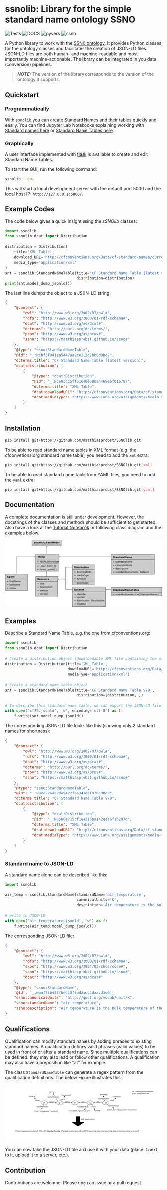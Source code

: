 # ssnolib: Library for the simple standard name ontology SSNO

![Tests](https://github.com/matthiasprobst/SSNOlib/actions/workflows/tests.yml/badge.svg)
![DOCS](https://codecov.io/gh/matthiasprobst/SSNOlib/branch/main/graph/badge.svg)
![pyvers](https://img.shields.io/badge/python-3.8%20%7C%203.9%20%7C%203.10%20%7C%203.11%20%7C%203.12-blue)
![ssno](https://img.shields.io/badge/ssno-1.3.0-orange)

A Python library to work with the [SSNO ontology](https://matthiasprobst.github.io/ssno/). It provides Python classes
for the ontology classes and facilitates the creation of JSON-LD files. JSON-LD files are both human- and machine-readable 
and most importantly machine-actionable. The library can be integrated in you data (conversion) pipelines.

> **_NOTE:_** The version of the library corresponds to the version of the ontology it supports.

## Quickstart

### Programmatically

With `ssnolib` you can create Standard Names and their tables quickly and easily. You can find Jupyter Lab Notebooks
explaining working with [Standard names here](docs/Standard%20Name.ipynb)
or [Standard Name Tables here](docs/StandardNameTable.ipynb).

### Graphically
A user interface implemented with [flask](https://flask.palletsprojects.com/en/3.0.x/) is available to create and edit
Standard Name Tables.

To start the GUI, run the following command:
```bash
ssnolib --gui
```
This will start a local development server with the default port 5000 and the local host IP: `http://127.0.0.1:5000/`.

## Example Codes

The code below gives a quick insight using the *sSNOlib* classes:

```python
import ssnolib
from ssnolib.dcat import Distribution

distribution = Distribution(
    title='XML Table',
    download_URL='http://cfconventions.org/Data/cf-standard-names/current/src/cf-standard-name-table.xml',
    media_type='application/xml'
)
snt = ssnolib.StandardNameTable(title='CF Standard Name Table (latest version)',
                                distribution=distribution)
print(snt.model_dump_jsonld())
```

The last line dumps the object to a JSON-LD string:

```json
{
    "@context": {
        "owl": "http://www.w3.org/2002/07/owl#",
        "rdfs": "http://www.w3.org/2000/01/rdf-schema#",
        "dcat": "http://www.w3.org/ns/dcat#",
        "dcterms": "http://purl.org/dc/terms/",
        "prov": "http://www.w3.org/ns/prov#",
        "ssno": "https://matthiasprobst.github.io/ssno#"
    },
    "@type": "ssno:StandardNameTable",
    "@id": "_:Ncbf5f941ea5447aa9ce212a2bb8d0be2",
    "dcterms:title": "CF Standard Name Table (latest version)",
    "dcat:distribution": [
        {
            "@type": "dcat:Distribution",
            "@id": "_:Nce83c15ff61640e68ba4468ebf016787",
            "dcterms:title": "XML Table",
            "dcat:downloadURL": "http://cfconventions.org/Data/cf-standard-names/current/src/cf-standard-name-table.xml",
            "dcat:mediaType": "https://www.iana.org/assignments/media-types/application/xml"
        }
    ]
}
```

## Installation

```bash
pip install git+https://github.com/matthiasprobst/SSNOlib.git
```

To be able to read standard name tables in XML format (e.g. the cfconvetions.org standard name table), you need to add
the `xml` extra:

```bash
pip install git+https://github.com/matthiasprobst/SSNOlib.git[xml]
``` 

To be able to read standard name table from YAML files, you need to add the `yaml` extra:

```bash
pip install git+https://github.com/matthiasprobst/SSNOlib.git[yaml]
``` 

## Documentation

A complete documentation is still under development. However, the docstrings of the classes and methods should be
sufficient to get started. Also have a look at the [Tutorial Notebook](docs/Tutorial.ipynb) or following class diagram
and the [examples](#examples) below.

![Class diagram](docs/class_structure.png)

## Examples

Describe a Standard Name Table, e.g. the one from cfconventions.org:

```python
import ssnolib
from ssnolib.dcat import Distribution

# Create a distribution object (downloadable XML file containing the standard name table)
distribution = Distribution(title='XML Table',
                            downloadURL='http://cfconventions.org/Data/cf-standard-names/current/src/cf-standard-name-table.xml',
                            mediaType='application/xml')

# Create a standard name table object
snt = ssnolib.StandardNameTable(title='CF Standard Name Table v79',
                                distribution=[distribution, ])

# To describe this standard name table, we can export the JSON-LD file:
with open('cf79.jsonld', 'w', encoding='utf-8') as f:
    f.write(snt.model_dump_jsonld())
```

The corresponding JSON-LD file looks like this (showing only 2 standard names for shortness):

```json
{
    "@context": {
        "owl": "http://www.w3.org/2002/07/owl#",
        "rdfs": "http://www.w3.org/2000/01/rdf-schema#",
        "dcat": "http://www.w3.org/ns/dcat#",
        "dcterms": "http://purl.org/dc/terms/",
        "prov": "http://www.w3.org/ns/prov#",
        "ssno": "https://matthiasprobst.github.io/ssno#"
    },
    "@type": "ssno:StandardNameTable",
    "@id": "_:N82e22ada2da9427fba343d0f978e98e9",
    "dcterms:title": "CF Standard Name Table v79",
    "dcat:distribution": [
        {
            "@type": "dcat:Distribution",
            "@id": "_:N8588e715cf1e4216ba142eea6f1b297d",
            "dcterms:title": "XML Table",
            "dcat:downloadURL": "http://cfconventions.org/Data/cf-standard-names/current/src/cf-standard-name-table.xml",
            "dcat:mediaType": "https://www.iana.org/assignments/media-types/application/xml"
        }
    ]
}
```

### Standard name to JSON-LD
A standard name alone can be described like this:

```python
import ssnolib

air_temp = ssnolib.StandardName(standardName='air_temperature',
                                canonicalUnits='K',
                                description='Air temperature is the bulk temperature of the air, not the surface (skin) temperature.')

# write to JSON-LD
with open('air_temperature.jsonld', 'w') as f:
    f.write(air_temp.model_dump_jsonld())
```

The corresponding JSON-LD file:

```json
{
    "@context": {
        "owl": "http://www.w3.org/2002/07/owl#",
        "rdfs": "http://www.w3.org/2000/01/rdf-schema#",
        "skos": "http://www.w3.org/2004/02/skos/core#",
        "ssno": "https://matthiasprobst.github.io/ssno#",
        "dcat": "http://www.w3.org/ns/dcat#"
    },
    "@type": "ssno:StandardName",
    "@id": "_:Naaf73045ffbe415f9ad28cc3daacd3e6",
    "ssno:canonicalUnits": "http://qudt.org/vocab/unit/K",
    "ssno:standardName": "air_temperature",
    "ssno:description": "Air temperature is the bulk temperature of the air, not the surface (skin) temperature."
}
```

## Qualifications
QUalification can modify standard names by adding phrases to existing standard names. A qualification defines valid 
phrases (valid values) to be used in front of or after a standard name. Since multiple qualifications can be defined. 
they may also lead or follow other qualifications. A qualification may also have a preposition like "at" for example. 

The class `StandardNameTable` can generate a regex pattern from the qualification definitions. The below Figure 
illustrates this:

![modification2regex](./docs/modification2regex.svg)


You can now take the JSON-LD file and use it with your data (place it next to it, upload it to a server, etc.).

## Contribution

Contributions are welcome. Please open an issue or a pull request.
